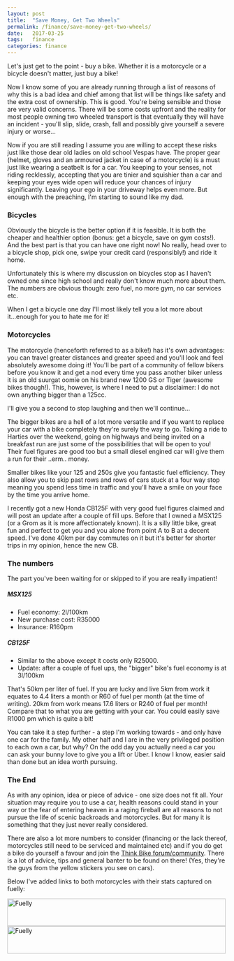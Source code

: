 ```yaml
---
layout: post
title:  "Save Money, Get Two Wheels"
permalink: /finance/save-money-get-two-wheels/
date:   2017-03-25
tags:   finance
categories: finance
---
```

Let's just get to the point - buy a bike. Whether it is a motorcycle or a bicycle doesn't matter, just buy a bike!

Now I know some of you are already running through a list of reasons of why this is a bad idea and chief among that
list will be things like safety and the extra cost of ownership. This is good. You're being sensible and
those are very valid concerns. There will be some costs upfront and the reality for most people owning two wheeled transport
is that eventually they will have an incident - you'll slip, slide, crash, fall and possibly give yourself a severe injury or worse...

Now if you are still reading I assume you are willing to accept these risks just like those dear old ladies on old school
Vespas have. The proper gear (helmet, gloves and an armoured jacket in case of a motorcycle) is a must just like wearing
a seatbelt is for a car. You keeping to your senses, not riding recklessly, accepting that you are tinier and squishier
than a car and keeping your eyes wide open will reduce your chances of injury significantly. Leaving your ego in your driveway
helps even more. But enough with the preaching, I'm starting to sound like my dad.

### Bicycles
Obviously the bicycle is the better option if it is feasible. It is both the cheaper and healthier option (bonus:
get a bicycle, save on gym costs!). And the best part is that you can have one right now! No really, head over to a bicycle
shop, pick one, swipe your credit card (responsibly!) and ride it home.

Unfortunately this is where my discussion on bicycles stop as I haven't owned one since high school and really don't know much more
about them. The numbers are obvious though: zero fuel, no more gym, no car services etc.

When I get a bicycle one day I'll most likely tell you a lot more about it...enough for you to hate me for it!

### Motorcycles
The motorcycle (henceforth referred to as a bike!) has it's own advantages: you can travel greater distances and greater
speed and you'll look and feel absolutely awesome doing it! You'll be part of a community of fellow bikers before you
know it and get a nod every time you pass another biker unless it is an old suurgat oomie on his brand new 1200 GS or Tiger
(awesome bikes though!). This, however, is where I need to put a disclaimer: I do not own anything bigger than a 125cc.

I'll give you a second to stop laughing and then we'll continue...

The bigger bikes are a hell of a lot more versatile and if you want to replace your car with a bike completely they're surely
the way to go. Taking a ride to Harties over the weekend, going on highways and being invited on a breakfast run are just some
of the possibilities that will be open to you! Their fuel figures are good too but a small diesel engined car will give them a
run for their ..erm.. money.

Smaller bikes like your 125 and 250s give you fantastic fuel efficiency. They also allow you to skip past rows and rows of
cars stuck at a four way stop meaning you spend less time in traffic and you'll have a smile on your face by the time you
arrive home.

I recently got a new Honda CB125F with very good fuel figures claimed and will post an update after a couple of fill ups. Before that I
owned a MSX125 (or a Grom as it is more affectionately known). It is a silly little bike, great fun and perfect to get you
and you alone from point A to B at a decent speed. I've done 40km per day commutes on it but it's better for shorter trips in my
opinion, hence the new CB.

### The numbers
The part you've been waiting for or skipped to if you are really impatient!

##### MSX125
* Fuel economy: 2l/100km
* New purchase cost: R35000
* Insurance: R160pm

##### CB125F
* Similar to the above except it costs only R25000.
* Update: after a couple of fuel ups, the "bigger" bike's fuel economy is at 3l/100km

That's 50km per liter of fuel. If you are lucky and live 5km from work it equates to 4.4 liters a month or R60 of fuel per month
(at the time of writing). 20km from work means 17.6 liters or R240 of fuel per month! Compare that to what you are getting with
your car. You could easily save R1000 pm which is quite a bit!

You can take it a step further - a step I'm working towards - and only have one car for the family. My other half and I are
in the very privileged position to each own a car, but why? On the odd day you actually need a car you can ask your bunny love
to give you a lift or Uber. I know I know, easier said than done but an idea worth pursuing.

### The End
As with any opinion, idea or piece of advice - one size does not fit all. Your situation may require you to use a car, health reasons
could stand in your way or the fear of entering heaven in a raging fireball are all reasons to not pursue the life of scenic backroads
and motorcycles. But for many it is something that they just never really considered.

There are also a lot more numbers to consider (financing or the lack thereof, motorcycles still need to be serviced and maintained etc)
and if you do get a bike do yourself a favour and join the
<a href="http://thinkbike.co.za/" rel="noindex,nofollow" target="_blank">Think Bike forum/community</a>.
There is a lot of advice, tips and general banter to be found on there! (Yes, they're the guys from the yellow stickers you see on cars).

Below I've added links to both motorcycles with their stats captured on fuelly:

<a href="https://www.fuelly.com/motorcycle/honda/grom_125/2015/Hamster/427116" target="_blank" rel="noindex,nofollow">
  <img src="https://badges.fuelly.com/images/sig-metric/427116.png" width="500" height="63" alt="Fuelly" title="Share and compare MPG at Fuelly" border="0"/>
</a>

<a href="https://www.fuelly.com/motorcycle/honda/cb125f/2015/Hamster/595091" target="_blank" rel="noindex,nofollow">
  <img src="https://badges.fuelly.com/images/sig-metric/595091.png" width="500" height="63" alt="Fuelly" title="Share and compare MPG at Fuelly" border="0"/>
</a>

